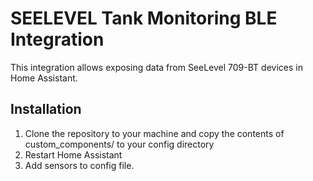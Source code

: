 # SEELEVEL Tank Monitoring BLE Integration
This integration allows exposing data from SeeLevel 709-BT devices in Home Assistant.

## Installation
1. Clone the repository to your machine and copy the contents of custom_components/ to your config directory
2. Restart Home Assistant
3. Add sensors to config file.
